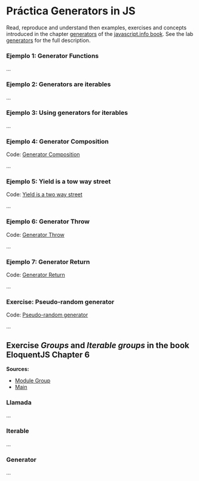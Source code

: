 # Práctica Generators in JS

Read, reproduce and understand then examples, exercises and concepts introduced in the chapter [generators](https://javascript.info/generators) of the 
[javascript.info book](https://javascript.info/).
See the lab [generators](https://ull-mii-sytws.github.io/practicas/generators.html) for the full description.

### Ejemplo 1: Generator Functions

...

### Ejemplo 2: Generators are iterables

...

### Ejemplo 3: Using generators for iterables

...

### Ejemplo 4: Generator Composition

Code: [Generator Composition](examples/example4-generator-composition.js)

...

### Ejemplo 5: Yield is a tow way street

Code: [Yield is a two way street](examples/example5-yield-is-a-two-way-street.js)

...

### Ejemplo 6: Generator Throw

Code: [Generator Throw](examples/example6-generator-throw.js)

...

### Ejemplo 7: Generator Return

Code: [Generator Return](examples/example7-generator-return.js)

...

### Exercise: Pseudo-random generator

Code: [Pseudo-random generator](exercises/pseudo-random-generator.js)

...

## Exercise *Groups* and *Iterable groups* in the book EloquentJS Chapter 6

**Sources:**
* [Module Group](./exercises/Group.js)
* [Main](./exercises/main-groups.js)


### Llamada

...

### Iterable

...

### Generator

...
